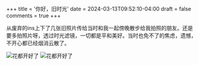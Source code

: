 +++
title = '你好，旧时光'
date = 2024-03-13T09:52:10-04:00
draft = false
comments = true
+++

从废弃的ins上下了几张旧照片传给当时和我一起傍晚散步给我拍照的朋友。还是要多拍照片呀，透过时光滤镜，一切都是平和美好。当时也免不了的焦虑，遗憾，不开心都已经烟消云散了。

![花都开好了](/site/18.jpg)
![花都开好了](/site/19.jpg)
